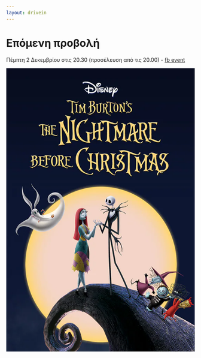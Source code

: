 ```yaml
---
layout: drivein
---
```


# Επόμενη προβολή

Πέμπτη 2 Δεκεμβρίου στις 20.30 (προσέλευση από τις 20.00) - [fb event](https://www.facebook.com/events/1492959481060404)

![poster](./assets/images/thenightmarebeforechristmas.webp)
